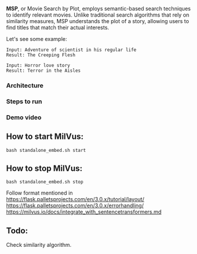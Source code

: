 **MSP**, or Movie Search by Plot, employs semantic-based search techniques to identify relevant movies. Unlike traditional search algorithms that rely on similarity measures, MSP understands the plot of a story, allowing users to find titles that match their actual interests.

Let's see some example:
```
Input: Adventure of scientist in his regular life
Result: The Creeping Flesh

Input: Horror love story
Result: Terror in the Aisles
```

### Architecture
<Diagram will go here>

### Steps to run

### Demo video

## How to start MilVus:
`bash standalone_embed.sh start`

## How to stop MilVus:
`bash standalone_embed.sh stop`


Follow format mentioned in https://flask.palletsprojects.com/en/3.0.x/tutorial/layout/
https://flask.palletsprojects.com/en/3.0.x/errorhandling/
https://milvus.io/docs/integrate_with_sentencetransformers.md

## Todo:
Check similarity algorithm.